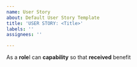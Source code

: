 ```yaml
---
name: User Story
about: Default User Story Template
title: 'USER STORY: <Title>'
labels: ''
assignees: ''

---
```


As a **role**I can **capability** so that **received** benefit
